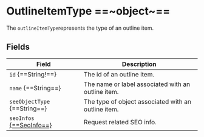 # OutlineItemType ==~object~==

The `outlineItemType`represents the type of an outline item. 

## Fields

| Field                                       	| Description                                         	|
|---------------------------------------------	|-----------------------------------------------------	|
| `id` {==String!==}                            | The id of an outline item.   	                        |
| `name` {==String==}                           | The name or label associated with an outline item.  	|
| `seeObjectType` {==String==} 	                | The type of object associated with an outline item. 	|
| `seoInfos` [{==SeoInfo==}](SeoInfo.md)        | Request related SEO info.                             |


